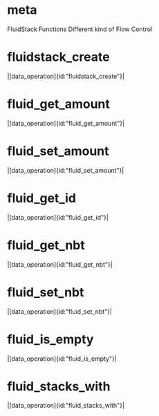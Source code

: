 # meta
FluidStack Functions
Different kind of Flow Control
# fluidstack_create
|[data_operation]{id:"fluidstack_create"}|
# fluid_get_amount
|[data_operation]{id:"fluid_get_amount"}|
# fluid_set_amount
|[data_operation]{id:"fluid_set_amount"}|
# fluid_get_id
|[data_operation]{id:"fluid_get_id"}|
# fluid_get_nbt
|[data_operation]{id:"fluid_get_nbt"}|
# fluid_set_nbt
|[data_operation]{id:"fluid_set_nbt"}|
# fluid_is_empty
|[data_operation]{id:"fluid_is_empty"}|
# fluid_stacks_with
|[data_operation]{id:"fluid_stacks_with"}|
